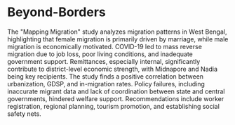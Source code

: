 # Beyond-Borders
The "Mapping Migration" study analyzes migration patterns in West Bengal, highlighting that female migration is primarily driven by marriage, while male migration is economically motivated. COVID-19 led to mass reverse migration due to job loss, poor living conditions, and inadequate government support. Remittances, especially internal, significantly contribute to district-level economic strength, with Midnapore and Nadia being key recipients. The study finds a positive correlation between urbanization, GDSP, and in-migration rates. Policy failures, including inaccurate migrant data and lack of coordination between state and central governments, hindered welfare support. Recommendations include worker registration, regional planning, tourism promotion, and establishing social safety nets.
